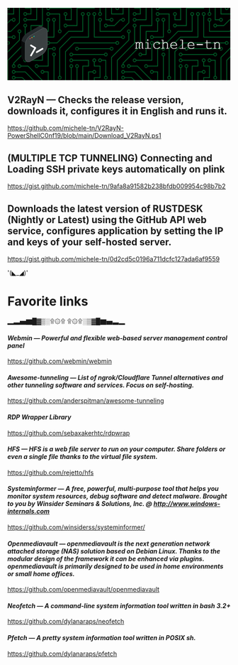 ![Header](./github-header-image.png)

## V2RayN — Checks the release version, downloads it, configures it in English and runs it.
https://github.com/michele-tn/V2RayN-PowerShellC0nf19/blob/main/Download_V2RayN.ps1

## (MULTIPLE TCP TUNNELING) Connecting and Loading SSH private keys automatically on plink
https://gist.github.com/michele-tn/9afa8a91582b238bfdb009954c98b7b2

## Downloads the latest version of RUSTDESK (Nightly or Latest) using the GitHub API web service, configures application by setting the IP and keys of your self-hosted server.
https://gist.github.com/michele-tn/0d2cd5c0196a711dcfc127ada6af9559


'(◣_◢)'
# **Favorite links**
▂▃▅▇█▓▒░۩۞۩        ۩۞۩░▒▓█▇▅▃▂
#### *Webmin — Powerful and flexible web-based server management control panel*
https://github.com/webmin/webmin

#### *Awesome-tunneling — List of ngrok/Cloudflare Tunnel alternatives and other tunneling software and services. Focus on self-hosting.*
https://github.com/anderspitman/awesome-tunneling

#### *RDP Wrapper Library*
https://github.com/sebaxakerhtc/rdpwrap

#### *HFS — HFS is a web file server to run on your computer. Share folders or even a single file thanks to the virtual file system.*
https://github.com/rejetto/hfs

#### *Systeminformer — A free, powerful, multi-purpose tool that helps you monitor system resources, debug software and detect malware. Brought to you by Winsider Seminars & Solutions, Inc. @ http://www.windows-internals.com*
https://github.com/winsiderss/systeminformer/

#### *Openmediavault — openmediavault is the next generation network attached storage (NAS) solution based on Debian Linux. Thanks to the modular design of the framework it can be enhanced via plugins. openmediavault is primarily designed to be used in home environments or small home offices.*
https://github.com/openmediavault/openmediavault

#### *Neofetch — A command-line system information tool written in bash 3.2+*
https://github.com/dylanaraps/neofetch

#### *Pfetch — A pretty system information tool written in POSIX sh.*
https://github.com/dylanaraps/pfetch

